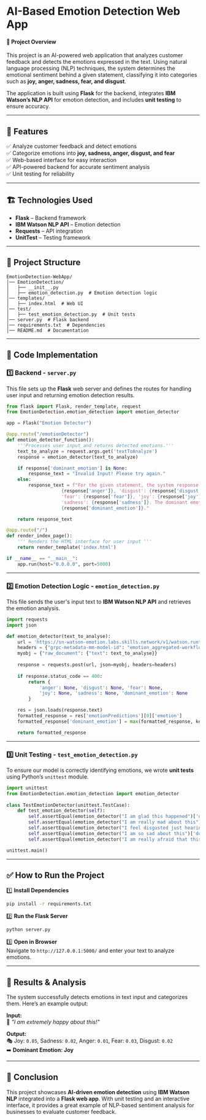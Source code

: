 # AI-Based Emotion Detection Web App  

#### 📌 Project Overview  
This project is an AI-powered web application that analyzes customer feedback and detects the emotions expressed in the text. Using natural language processing (NLP) techniques, the system determines the emotional sentiment behind a given statement, classifying it into categories such as **joy, anger, sadness, fear, and disgust**.  

The application is built using **Flask** for the backend, integrates **IBM Watson’s NLP API** for emotion detection, and includes **unit testing** to ensure accuracy.  

---

## 🚀 Features  
✅ Analyze customer feedback and detect emotions  
✅ Categorize emotions into **joy, sadness, anger, disgust, and fear**  
✅ Web-based interface for easy interaction  
✅ API-powered backend for accurate sentiment analysis  
✅ Unit testing for reliability  

---

## 🏗️ Technologies Used  
- **Flask** – Backend framework  
- **IBM Watson NLP API** – Emotion detection  
- **Requests** – API integration  
- **UnitTest** – Testing framework  

---

## 🔧 Project Structure  
```
EmotionDetection-WebApp/
│── EmotionDetection/
│   ├── __init__.py
│   ├── emotion_detection.py  # Emotion detection logic
│── templates/
│   ├── index.html  # Web UI
│── test/
│   ├── test_emotion_detection.py  # Unit tests
│── server.py  # Flask backend
│── requirements.txt  # Dependencies
│── README.md  # Documentation
```

---

## 📜 Code Implementation  

### 1️⃣ Backend - `server.py`  
This file sets up the **Flask** web server and defines the routes for handling user input and returning emotion detection results.

```python
from flask import Flask, render_template, request
from EmotionDetection.emotion_detection import emotion_detector

app = Flask("Emotion Detector")

@app.route("/emotionDetector")
def emotion_detector_function():
    '''Processes user input and returns detected emotions.'''
    text_to_analyze = request.args.get('textToAnalyze')
    response = emotion_detector(text_to_analyze)

    if response['dominant_emotion'] is None:
        response_text = "Invalid Input! Please try again."
    else:
        response_text = f"For the given statement, the system response is 'anger': \
                    {response['anger']}, 'disgust': {response['disgust']}, \
                    'fear': {response['fear']}, 'joy': {response['joy']}, \
                    'sadness': {response['sadness']}. The dominant emotion is \
                    {response['dominant_emotion']}."

    return response_text

@app.route("/")
def render_index_page():
    ''' Renders the HTML interface for user input '''
    return render_template('index.html')

if __name__ == "__main__":
    app.run(host="0.0.0.0", port=5000)
```

---

### 2️⃣ Emotion Detection Logic - `emotion_detection.py`  
This file sends the user's input text to **IBM Watson NLP API** and retrieves the emotion analysis.

```python
import requests
import json

def emotion_detector(text_to_analyse):
    url = 'https://sn-watson-emotion.labs.skills.network/v1/watson.runtime.nlp.v1/NlpService/EmotionPredict'
    headers = {"grpc-metadata-mm-model-id": "emotion_aggregated-workflow_lang_en_stock"}
    myobj = {"raw_document": {"text": text_to_analyse}}
    
    response = requests.post(url, json=myobj, headers=headers)
    
    if response.status_code == 400:
        return {
            'anger': None, 'disgust': None, 'fear': None,
            'joy': None, 'sadness': None, 'dominant_emotion': None
        }

    res = json.loads(response.text)
    formatted_response = res['emotionPredictions'][0]['emotion']
    formatted_response['dominant_emotion'] = max(formatted_response, key=lambda x: formatted_response[x])

    return formatted_response
```

---

### 3️⃣ Unit Testing - `test_emotion_detection.py`  
To ensure our model is correctly identifying emotions, we wrote **unit tests** using Python’s `unittest` module.

```python
import unittest
from EmotionDetection.emotion_detection import emotion_detector
 
class TestEmotionDetector(unittest.TestCase):
    def test_emotion_detector(self):
        self.assertEqual(emotion_detector("I am glad this happened")['dominant_emotion'], 'joy')
        self.assertEqual(emotion_detector("I am really mad about this")['dominant_emotion'], 'anger')
        self.assertEqual(emotion_detector("I feel disgusted just hearing about this")['dominant_emotion'], 'disgust')
        self.assertEqual(emotion_detector("I am so sad about this")['dominant_emotion'], 'sadness')
        self.assertEqual(emotion_detector("I am really afraid that this will happen")['dominant_emotion'], 'fear')

unittest.main()
```

---

## ✅ How to Run the Project  
1️⃣ **Install Dependencies**  
```bash
pip install -r requirements.txt
```

2️⃣ **Run the Flask Server**  
```bash
python server.py
```

3️⃣ **Open in Browser**  
Navigate to `http://127.0.0.1:5000/` and enter your text to analyze emotions.

---

## 📌 Results & Analysis  
The system successfully detects emotions in text input and categorizes them. Here’s an example output:

**Input:**  
📝 *"I am extremely happy about this!"*  

**Output:**  
🎭 Joy: `0.85`, Sadness: `0.02`, Anger: `0.01`, Fear: `0.03`, Disgust: `0.02`  
➡️ **Dominant Emotion: Joy**

---

## 🎯 Conclusion  
This project showcases **AI-driven emotion detection** using **IBM Watson NLP** integrated into a **Flask web app**. With unit testing and an interactive interface, it provides a great example of NLP-based sentiment analysis for businesses to evaluate customer feedback.  
